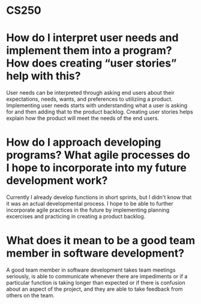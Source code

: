 # CS250

# How do I interpret user needs and implement them into a program? How does creating “user stories” help with this?
User needs can be interpreted through asking end users about their expectations, needs, wants, and preferences to utiliziing a product. Implementing user needs starts with understanding what a user is asking for and then adding that to the product backlog. Creating user stories helps explain how the product will meet the needs of the end users.

# How do I approach developing programs? What agile processes do I hope to incorporate into my future development work?
Currently I already develop functions in short sprints, but I didn't know that it was an actual developmental process. I hope to be able to further incorporate agile practices in the future by implementing planning excercises and practicing in creating a product backlog. 

# What does it mean to be a good team member in software development?
A good team member in software development takes team meetings seriously, is able to communicate whenever there are impediments or if a particular function is taking longer than expected or if there is confusion about an aspect of the project, and they are able to take feedback from others on the team. 
